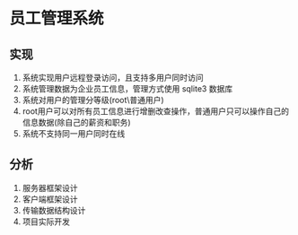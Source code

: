 # 员工管理系统
## 实现
1. 系统实现用户远程登录访问，且支持多用户同时访问
2. 系统管理数据为企业员工信息，管理方式使用 sqlite3 数据库
3. 系统对用户的管理分等级(root\普通用户)
4. root用户可以对所有员工信息进行增删改查操作，普通用户只可以操作自己的信息数据(除自己的薪资和职务)
5. 系统不支持同一用户同时在线
## 分析
1. 服务器框架设计
2. 客户端框架设计
3. 传输数据结构设计
4. 项目实际开发